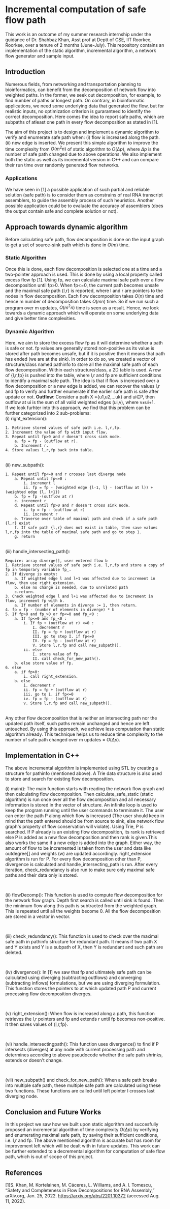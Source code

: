 # Incremental computation of safe flow path

This work is an outcome of my summer research internship under the guidance of Dr. Shahbaz Khan, Asst prof at Deptt of CSE, IIT Roorkee, Roorkee, over a tenure of 2 months (June-July). This repository contains an implementation of the static algorithm, incremental algorithm, a network flow generator and sample input.

## Introduction

Numerous fields, from networking and transportation planning to bioinformatics, can benefit from the decomposition of network flow into weighted paths. In the former, we seek out decomposition, for example, to find number of paths or longest path. On contrary, in bioinformatic applications, we need some underlying data that generated the flow, but for realistic inputs, no optimization criterion is guraranteed to identify the correct decomposition. Here comes the idea to report safe paths, which are subpaths of atleast one path in every flow decomposition as stated in [1].

The aim of this project is to design and implement a dynamic algorithm to verify and enumerate safe path when:
(i) flow is increased along the path.
(ii) new edge is inserted.
We present this simple algorithm to improve the time complexity from $O(m^2n)$ of static algorithm to $O(Δp)$, where $Δp$ is the number of safe path changed due to above operations. We also implement both the static as well as its incremental version in C++ and can compare their run time over randomly generated flow networks.

### Applications

We have seen in [1] a possible application of such partial and reliable solution (safe path) is to consider them as constrains of real RNA transcript assemblers, to guide the assembly process of such heuristics. Another possible application could be to evaluate the accuracy of assemblers (does the output contain safe and complete solution or not).

## Approach towards dynamic algorithm

Before calculating safe path, flow decomposition is done on the input graph to get a set of source-sink path which is done in $O(m)$ time.

### Static Algorithm

Once this is done, each flow decomposition is selected one at a time and a two-pointer approach is used. This is done by using a local property called excess flow fp [1]. Using fp, we can calculate maximal safe path over a flow decomposition until fp>0. When fp<=0, the current path becomes unsafe and the maximal safe path {l,r} is reported, where l and r are pointers to the nodes in flow decomposition. Each flow decomposition takes $O(n)$ time and hence m number of decomposition takes $O(mn)$ time. So if we run such a program over m updates, $O(m^2n)$ time is seen as a result. Hence, we look towards a dynamic approach which will operate on some underlying data and give better time complexities.

### Dynamic Algorithm

Here, we aim to store the excess flow fp as it will determine whether a path is safe or not. fp values are generally stored non-positive as its value is stored after path becomes unsafe, but if it is positive then it means that path has ended (we are at the sink). In order to do so, we created a vector of structure/class named pathinfo to store all the maximal safe path of each flow decomposition. Within each structure/class, a 2D table is used. A row of {l,r,fp} is pushed into the table, where l,r and fp are sufficient conditions to identify a maximal safe path. The idea is that if flow is increased over a flow decomposition or a new edge is added, we can recover the values l,r and fp to verify and further enumerate if the earlier safe path is safe after update or not. **Outflow**: Consider a path X ={u1,u2,...uk} and ui∈P, then outflow at ui is the sum of all valid weighted edges (ui,v), where v≠ui+1. <br>
If we look furhter into this approach, we find that this problem can be further categorized into 2 sub-problems:
<br>(i) right_extension():

```
1. Retrieve stored values of safe path i.e. l,r,fp.
2. Increment the value of fp with input flow.
3. Repeat until fp>0 and r doesn't cross sink node.
    a. fp = fp - (outflow at r).
    b. Increment r.
4. Store values l,r,fp back into table.
```

<br>(ii) new_subpath():
```
1. Repeat until fp<=0 and r crosses last diverge node
    a. Repeat until fp<=0 :
        i. increment l
        ii. fp = fp - (weighted edge {l-1, l} - (outflow at l)) + (weighted edge {l, l+1})
    b. fp = fp -(outflow at r)
    c. increment r
    d. Repeat until fp>0 and r doesn't cross sink node.
        i. fp = fp - (outflow at r)
        ii. increment r
    e. Traverse over table of maximal path and check if a safe path {l,r} exist
    f. If safe path {l,r} does not exist in table, then save values l,r,fp into the table of maximal safe path and go to step 1.
    g. return
```

<br>(iii) handle_intersecting_path():

```
Require: array diverge[], user entered flow b
1. Retrieve stored values of safe path i.e. l,r,fp and store a copy of fp in temporary variable fp_.
2. If diverge is empty:
    a. If weighted edge l and l+1 was affected due to increment in flow, then use right_extension.
    b. else no change is needed, due to unrelated path
    c.return.
3. Check weighted edge l and l+1 was affected due to increment in flow, increment fp with b.
    a. If number of elements in diverge := 1, then return.
4. fp = fp - (number of elements in diverge) * b
5. If fp>0 and fp_>0 or fp<=0 and fp_<0 :
    a. If fp<=0 and fp_<0 :
        i. If fp + (outflow at r) <=0 :
            I. decrement r
            II. fp = fp + (outflow at r)
            III. go to step I. if fp<=0
            IV. fp = fp - (outflow at r)
            V. Store l,r,fp and call new_subpath().
        ii. else 
            I. store value of fp.
            II. call check_for_new_path().
    b. else store value of fp.
6. else 
    a. if fp>0:
        i. call right_extension.
    b. else
        i. decrement r
        ii. fp = fp + (outflow at r)
        iii. go to i. if fp<=0
        iv. fp = fp - (outflow at r)
        v. Store l,r,fp and call new_subpath().
```

<br>Any other flow decomposition that is neither an intersecting path nor the updated path itself, such paths remain unchanged and hence are left untouched. By using this approach, we achieve less computation than static algorithm already. This technique helps us to reduce time complexity to the number of safe path changed over m updates = $O(Δp)$.


## Implementation in C++

The above incremental algorithm is implemented using STL by creating a structure for pathinfo (mentioned above). A Trie data structure is also used to store and search for existing flow decomposition.<br><p>
(i) main(): The main function starts with reading the network flow graph and then calculating flow decomposition. Then calculate_safe_static (static algorithm) is run once over all the flow decomposition and all necessary information is stored in the vector of structure. An infinite loop is used to keep the program running until the user commands to terminate it. The user can enter the path P along which flow is increased (The user should keep in mind that the path entered should be from source to sink, else network flow graph's property of flow conservation will violate). Using Trie, P is searched. If P already is an existing flow decomposition, its rank is retrieved else P is added as a new flow decomposition and then rank is given.This also works the same if a new edge is added into the graph. Either way, the amount of flow to be incremented is taken from the user and data like outdegree[] and weights (w) are updated accordingly. right_extension algorithm is run for P. For every flow decomposition other than P, divergence is calculated and handle_intersecting_path is run. After every iteration, check_redundancy is also run to make sure only maximal safe paths and their data only is stored.</p>
<br><p>
(ii) flowDecomp(): This function is used to compute flow decomposition for the network flow graph. Depth first search is called until sink is found. Then the minimum flow along this path is subtracted from the weighted graph. This is repeated until all the weights become 0. All the flow decomposition are stored in a vector in vector.</p>
<br><p>
(iii) check_redundancy(): This function is used to check over the maximal safe path in pathinfo structure for redundant path. It means if two path X and Y exists and Y is a subpath of X, then Y is redundant and such path are deleted.</p>
<br>

<p>(iv) divergence(): In [1] we saw that fp and ultimately safe path can be calculated using diverging (subtracting outflows) and converging (subtracting inflows) formulations, but we are using diverging formulation. This function stores the pointers to at which updated path P and current processing flow decomposition diverges.</p>
<br>
<p>(v) right_extension(): When flow is increased along a path, this function retrieves the l,r pointers and fp and extends r until fp becomes non-positive. It then saves values of {l,r,fp}.</p>
<br>
<p>(vi) handle_intersectingpath(): This function uses divergence() to find if P intersects (diverges) at any node with current processing path and determines according to above pseudocode whether the safe path shrinks, extends or doesn't change.</p>
<br>
<p>(vii) new_subpath() and check_for_new_path(): When a safe path breaks into multiple safe path, these multiple safe path are calculated using these two functions. These functions are called until left pointer l crosses last diverging node.</p>

## Conclusion and Future Works
In this project we saw how we built upon static algorithm and succesfully proposed an incremental algorithm of time complexity $O(Δp)$ by verifying and enumerating maximal safe path, by saving their sufficient conditions, i.e. l,r and fp. The above mentioned algorithm is accurate but has room for improvement left which will be dealt with in future updates. This work can be further extended to a decremental algorithm for computation of safe flow path, which is out of scope of this project.

## References

[1]S. Khan, M. Kortelainen, M. Cáceres, L. Williams, and A. I. Tomescu, “Safety and Completeness in Flow Decompositions for RNA Assembly,” arXiv.org, Jan. 25, 2022. https://arxiv.org/abs/2201.10372 (accessed Aug. 11, 2022).
